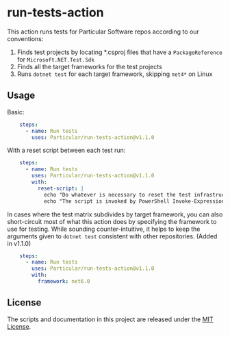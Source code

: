 # run-tests-action

This action runs tests for Particular Software repos according to our conventions:

1. Finds test projects by locating *.csproj files that have a `PackageReference` for `Microsoft.NET.Test.Sdk`
2. Finds all the target frameworks for the test projects
3. Runs `dotnet test` for each target framework, skipping `net4*` on Linux

## Usage

Basic:

```yaml
    steps:
      - name: Run tests
        uses: Particular/run-tests-action@v1.1.0
```

With a reset script between each test run:

```yaml
    steps:
      - name: Run tests
        uses: Particular/run-tests-action@v1.1.0
        with:
          reset-script: |
            echo "Do whatever is necessary to reset the test infrastructure between runs of each framework"
            echo "The script is invoked by PowerShell Invoke-Expression."
```

In cases where the test matrix subdivides by target framework, you can also short-circuit most of what this action does by specifying the framework to use for testing. While sounding counter-intuitive, it helps to keep the arguments given to `dotnet test` consistent with other repositories. (Added in v1.1.0)

```yaml
    steps:
      - name: Run tests
        uses: Particular/run-tests-action@v1.1.0
        with:
          framework: net6.0
```

## License

The scripts and documentation in this project are released under the [MIT License](LICENSE.md).
